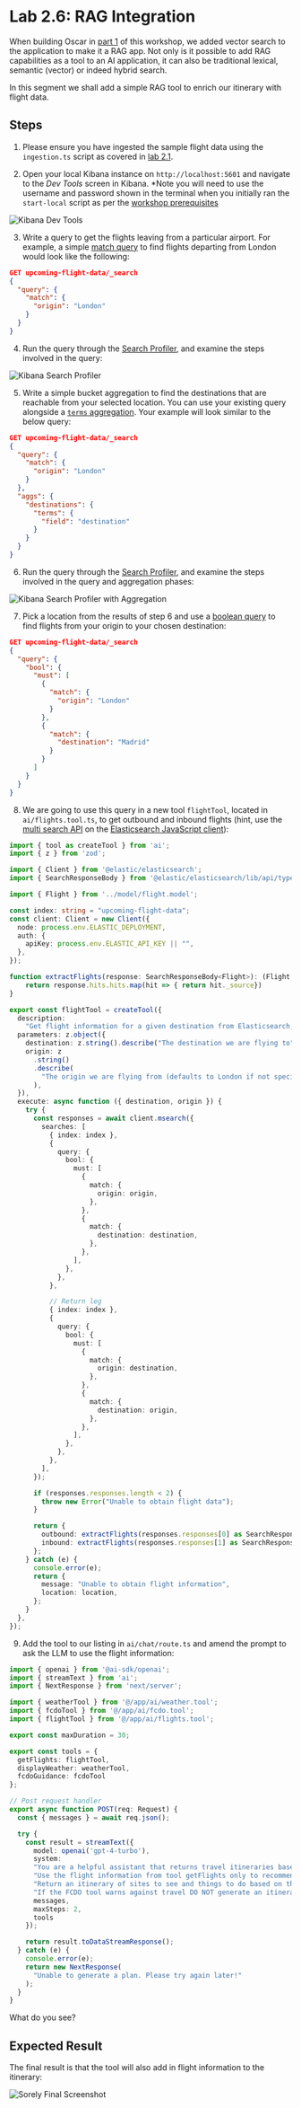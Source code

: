 # Lab 2.6: RAG Integration

When building Oscar in [part 1](../1-oscar/) of this workshop, we added vector search to the application to make it a RAG app. Not only is it possible to add RAG capabilities as a tool to an AI application, it can also be traditional lexical, semantic (vector) or indeed hybrid search.

In this segment we shall add a simple RAG tool to enrich our itinerary with flight data.

## Steps

1. Please ensure you have ingested the sample flight data using the `ingestion.ts` script as covered in [lab 2.1](./2.1-data-ingestion.md).

2. Open your local Kibana instance on `http://localhost:5601` and navigate to the *Dev Tools* screen in Kibana. *Note you will need to use the username and password shown in the terminal when you initially ran the `start-local` script as per the [workshop prerequisites](../0-prerequisites.md)

![Kibana Dev Tools](./screenshots/6/6-kibana-devtools.png)

3. Write a query to get the flights leaving from a particular airport. For example, a simple [match query](https://www.elastic.co/guide/en/elasticsearch/reference/current/query-dsl-match-query.html) to find flights departing from London would look like the following:

```json
GET upcoming-flight-data/_search
{
  "query": {
    "match": {
      "origin": "London"
    }
  }
}
```

4. Run the query through the [Search Profiler](https://www.elastic.co/guide/en/kibana/current/xpack-profiler.html), and examine the steps involved in the query:

![Kibana Search Profiler](./screenshots/6/6-kibana-search-profiler-basic-query.png)

5. Write a simple bucket aggregation to find the destinations that are reachable from your selected location. You can use your existing query alongside a [`terms` aggregation](https://www.elastic.co/guide/en/elasticsearch/reference/current/search-aggregations-bucket-terms-aggregation.html). Your example will look similar to the below query:

```json
GET upcoming-flight-data/_search
{
  "query": {
    "match": {
      "origin": "London"
    }
  },
  "aggs": {
    "destinations": {
      "terms": {
        "field": "destination"
      }
    }
  }
}
```

6. Run the query through the [Search Profiler](https://www.elastic.co/guide/en/kibana/current/xpack-profiler.html), and examine the steps involved in the query and aggregation phases:

![Kibana Search Profiler with Aggregation](./screenshots/6/6-kibana-search-profile-agg.png)

7. Pick a location from the results of step 6 and use a [boolean query](https://www.elastic.co/guide/en/elasticsearch/reference/current/query-dsl-bool-query.html) to find flights from your origin to your chosen destination:

```json
GET upcoming-flight-data/_search
{
  "query": {
    "bool": {
      "must": [
        {
          "match": {
            "origin": "London"
          }
        },
        {
          "match": {
            "destination": "Madrid"
          }
        }
      ]
    }
  }
}
```

8. We are going to use this query in a new tool `flightTool`, located in `ai/flights.tool.ts`, to get outbound and inbound flights (hint, use the [multi search API](https://www.elastic.co/guide/en/elasticsearch/reference/current/search-multi-search.html) on the [Elasticsearch JavaScript client](https://www.elastic.co/guide/en/elasticsearch/client/javascript-api/current/index.html)):

```ts
import { tool as createTool } from 'ai';
import { z } from 'zod';

import { Client } from '@elastic/elasticsearch';
import { SearchResponseBody } from '@elastic/elasticsearch/lib/api/types';

import { Flight } from '../model/flight.model';

const index: string = "upcoming-flight-data";
const client: Client = new Client({
  node: process.env.ELASTIC_DEPLOYMENT,
  auth: {
    apiKey: process.env.ELASTIC_API_KEY || "",
  },
});

function extractFlights(response: SearchResponseBody<Flight>): (Flight | undefined)[] {
    return response.hits.hits.map(hit => { return hit._source})
}

export const flightTool = createTool({
  description:
    "Get flight information for a given destination from Elasticsearch, both outbound and return journeys",
  parameters: z.object({
    destination: z.string().describe("The destination we are flying to"),
    origin: z
      .string()
      .describe(
        "The origin we are flying from (defaults to London if not specified)"
      ),
  }),
  execute: async function ({ destination, origin }) {
    try {
      const responses = await client.msearch({
        searches: [
          { index: index },
          {
            query: {
              bool: {
                must: [
                  {
                    match: {
                      origin: origin,
                    },
                  },
                  {
                    match: {
                      destination: destination,
                    },
                  },
                ],
              },
            },
          },

          // Return leg
          { index: index },
          {
            query: {
              bool: {
                must: [
                  {
                    match: {
                      origin: destination,
                    },
                  },
                  {
                    match: {
                      destination: origin,
                    },
                  },
                ],
              },
            },
          },
        ],
      });

      if (responses.responses.length < 2) {
        throw new Error("Unable to obtain flight data");
      }

      return {
        outbound: extractFlights(responses.responses[0] as SearchResponseBody<Flight>),
        inbound: extractFlights(responses.responses[1] as SearchResponseBody<Flight>)
      };
    } catch (e) {
      console.error(e);
      return {
        message: "Unable to obtain flight information",
        location: location,
      };
    }
  },
});
```

9. Add the tool to our listing in `ai/chat/route.ts` and amend the prompt to ask the LLM to use the flight information:

```ts
import { openai } from '@ai-sdk/openai';
import { streamText } from 'ai';
import { NextResponse } from 'next/server';

import { weatherTool } from '@/app/ai/weather.tool';
import { fcdoTool } from '@/app/ai/fcdo.tool';
import { flightTool } from '@/app/ai/flights.tool';

export const maxDuration = 30;

export const tools = {
  getFlights: flightTool,
  displayWeather: weatherTool,
  fcdoGuidance: fcdoTool
};

// Post request handler
export async function POST(req: Request) {
  const { messages } = await req.json();

  try {
    const result = streamText({
      model: openai('gpt-4-turbo'),
      system:
      "You are a helpful assistant that returns travel itineraries based on location, the FCDO guidance from the specified tool, and the weather captured from the displayWeather tool." + 
      "Use the flight information from tool getFlights only to recommend possible flights in the itinerary." + 
      "Return an itinerary of sites to see and things to do based on the weather." + 
      "If the FCDO tool warns against travel DO NOT generate an itinerary.",
      messages,
      maxSteps: 2,
      tools
    });

    return result.toDataStreamResponse();
  } catch (e) {
    console.error(e);
    return new NextResponse(
      "Unable to generate a plan. Please try again later!"
    );
  }
}
```

What do you see?

## Expected Result

The final result is that the tool will also add in flight information to the itinerary:

![Sorely Final Screenshot](./screenshots/6/6-travel-planner-elasticsearch-zoom.png)